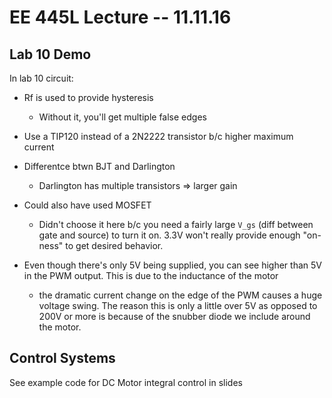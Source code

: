 # EE 445L Lecture -- 11.11.16

## Lab 10 Demo

In lab 10 circuit:

- Rf is used to provide hysteresis

    - Without it, you'll get multiple false edges

- Use a TIP120 instead of a 2N2222 transistor b/c higher maximum current

- Differentce btwn BJT and Darlington

    - Darlington has multiple transistors => larger gain

- Could also have used MOSFET

    - Didn't choose it here b/c you need a fairly large `V_gs` (diff between
      gate and source) to turn it on. 3.3V won't really provide enough 
      "on-ness" to get desired behavior.

- Even though there's only 5V being supplied, you can see higher than 5V in the
  PWM output. This is due to the inductance of the motor

    - the dramatic current change on the edge of the PWM causes a huge voltage
      swing. The reason this is only a little over 5V as opposed to 200V or
      more is because of the snubber diode we include around the motor.

## Control Systems

See example code for DC Motor integral control in slides
